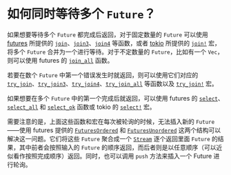 # 如何同时等待多个 `Future`？

如果想要等待多个 `Future` 都完成后返回，对于固定数量的 `Future` 可以使用 [futures] 所提供的 [`join`][join]、[`join3`][join3]、[`join4`][join4] 等函数，或者 [tokio] 所提供的 [`join!`][join-macro] 宏，将多个 `Future` 合并为一个进行等待。对于不定数量的 `Future`，比如有一个 `Vec`，则可以使用 futures 的 [`join_all`][join_all] 函数。

若要在数个 `Future` 中第一个错误发生时就返回，则可以使用它们对应的 [`try_join`][try_join]、[`try_join3`][try_join3]、[`try_join4`][try_join4]、[`try_join_all`][try_join_all] 等函数以及 [`try_join!`][try_join-macro] 宏。

如果想要在多个 `Future` 中的第一个完成后就返回，可以使用 futures 的 [`select`][select]、[`select_all`][select_all] 和 [`select_ok`][select_ok] 函数或 tokio 的 [`select!`][select-macro] 宏。

需要注意的是，上面这些函数和宏在每次被轮询的时候，无法插入新的 `Future`——使用 futures 提供的 [`FuturesOrdered`][FuturesOrdered] 和 [`FuturesUnordered`][FuturesUnordered] 这两个结构可以解决这一问题。它们将这些 `Future` 聚合成一个 [`Stream`][Stream] 逐个返回里面 `Future` 的结果，其中前者会按照输入的 `Future` 的顺序返回，而后者则是以任意顺序（可以近似看作按照完成顺序）返回。同时，也可以调用 `push` 方法来插入一个 Future 进行轮询。


[futures]: https://crates.io/crates/futures
[join]: https://docs.rs/futures/0.3/futures/future/fn.join.html
[join3]: https://docs.rs/futures/0.3/futures/future/fn.join3.html
[join4]: https://docs.rs/futures/0.3/futures/future/fn.join4.html
[join_all]: https://docs.rs/futures/0.3/futures/future/fn.join_all.html
[try_join]: https://docs.rs/futures/0.3/futures/future/fn.try_join.html
[try_join3]: https://docs.rs/futures/0.3/futures/future/fn.try_join3.html
[try_join4]: https://docs.rs/futures/0.3/futures/future/fn.try_join4.html
[try_join_all]: https://docs.rs/futures/0.3/futures/future/fn.try_join_all.html
[select]: https://docs.rs/futures/0.3/futures/future/fn.select.html
[select_all]: https://docs.rs/futures/0.3/futures/future/fn.select_all.html
[select_ok]: https://docs.rs/futures/0.3/futures/future/fn.select_ok.html
[FuturesOrdered]: https://docs.rs/futures/0.3/futures/stream/struct.FuturesOrdered.html
[FuturesUnordered]: https://docs.rs/futures/0.3/futures/stream/struct.FuturesUnordered.html
[Stream]: https://docs.rs/futures/0.3/futures/stream/trait.Stream.html

[tokio]: https://crates.io/crates/tokio
[join-macro]: https://docs.rs/tokio/1/tokio/macro.join.html
[try_join-macro]: https://docs.rs/tokio/1/tokio/macro.try_join.html
[select-macro]: https://docs.rs/tokio/1/tokio/macro.select.html

